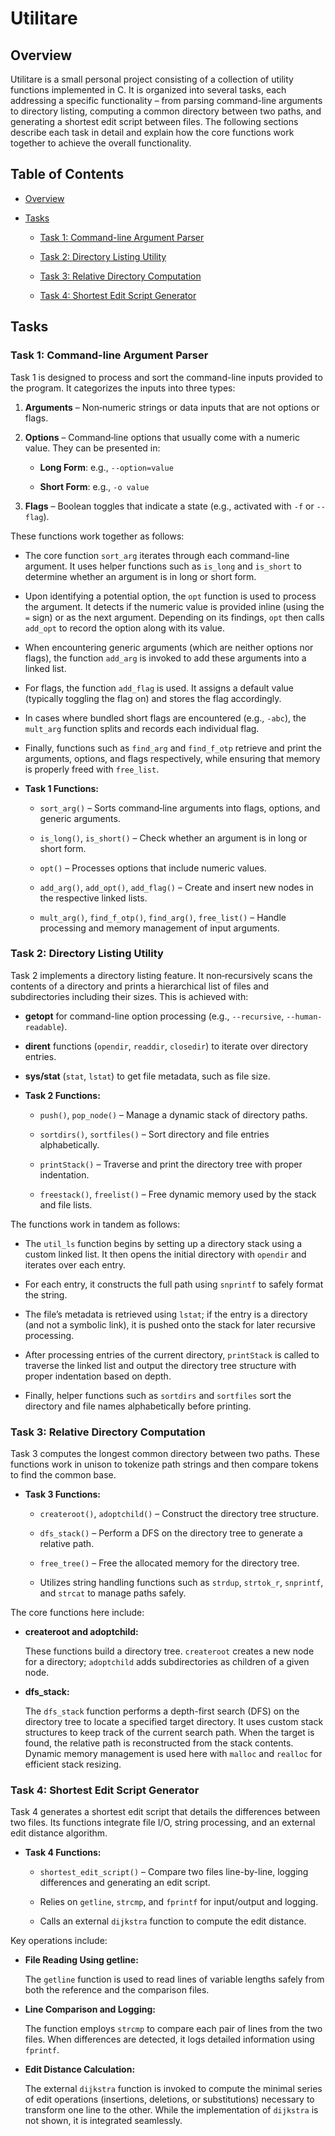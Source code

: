 # Utilitare

## Overview
Utilitare is a small personal project consisting of a collection of utility functions implemented in C. It is organized into several tasks, each addressing a specific functionality – from parsing command-line arguments to directory listing, computing a common directory between two paths, and generating a shortest edit script between files. The following sections describe each task in detail and explain how the core functions work together to achieve the overall functionality.

## Table of Contents

- [Overview](#overview)

- [Tasks](#tasks)

  - [Task 1: Command-line Argument Parser](#task-1-command-line-argument-parser)

  - [Task 2: Directory Listing Utility](#task-2-directory-listing-utility)

  - [Task 3: Relative Directory Computation](#task-3-relative-directory-computation)

  - [Task 4: Shortest Edit Script Generator](#task-4-shortest-edit-script-generator)

## Tasks

### Task 1: Command-line Argument Parser
Task 1 is designed to process and sort the command-line inputs provided to the program. It categorizes the inputs into three types:

1. **Arguments** – Non‑numeric strings or data inputs that are not options or flags.

2. **Options** – Command‑line options that usually come with a numeric value. They can be presented in:

   - **Long Form**: e.g., `--option=value`

   - **Short Form**: e.g., `-o value`

4. **Flags** – Boolean toggles that indicate a state (e.g., activated with `-f` or `--flag`).

These functions work together as follows:

- The core function `sort_arg` iterates through each command-line argument. It uses helper functions such as `is_long` and `is_short` to determine whether an argument is in long or short form.

- Upon identifying a potential option, the `opt` function is used to process the argument. It detects if the numeric value is provided inline (using the `=` sign) or as the next argument. Depending on its findings, `opt` then calls `add_opt` to record the option along with its value.

- When encountering generic arguments (which are neither options nor flags), the function `add_arg` is invoked to add these arguments into a linked list.

- For flags, the function `add_flag` is used. It assigns a default value (typically toggling the flag on) and stores the flag accordingly.

- In cases where bundled short flags are encountered (e.g., `-abc`), the `mult_arg` function splits and records each individual flag.

- Finally, functions such as `find_arg` and `find_f_otp` retrieve and print the arguments, options, and flags respectively, while ensuring that memory is properly freed with `free_list`.

- **Task 1 Functions:**
  - `sort_arg()` – Sorts command‑line arguments into flags, options, and generic arguments.

  - `is_long()`, `is_short()` – Check whether an argument is in long or short form.

  - `opt()` – Processes options that include numeric values.

  - `add_arg()`, `add_opt()`, `add_flag()` – Create and insert new nodes in the respective linked lists.

  - `mult_arg()`, `find_f_otp()`, `find_arg()`, `free_list()` – Handle processing and memory management of input arguments.

### Task 2: Directory Listing Utility
Task 2 implements a directory listing feature. It non‑recursively scans the contents of a directory and prints a hierarchical list of files and subdirectories including their sizes. This is achieved with:

- **getopt** for command-line option processing (e.g., `--recursive`, `--human-readable`).

- **dirent** functions (`opendir`, `readdir`, `closedir`) to iterate over directory entries.

- **sys/stat** (`stat`, `lstat`) to get file metadata, such as file size.

- **Task 2 Functions:**

  - `push()`, `pop_node()` – Manage a dynamic stack of directory paths.

  - `sortdirs()`, `sortfiles()` – Sort directory and file entries alphabetically.

  - `printStack()` – Traverse and print the directory tree with proper indentation.

  - `freestack()`, `freelist()` – Free dynamic memory used by the stack and file lists.

The functions work in tandem as follows:

- The `util_ls` function begins by setting up a directory stack using a custom linked list. It then opens the initial directory with `opendir` and iterates over each entry.

- For each entry, it constructs the full path using `snprintf` to safely format the string.

- The file’s metadata is retrieved using `lstat`; if the entry is a directory (and not a symbolic link), it is pushed onto the stack for later recursive processing.

- After processing entries of the current directory, `printStack` is called to traverse the linked list and output the directory tree structure with proper indentation based on depth.

- Finally, helper functions such as `sortdirs` and `sortfiles` sort the directory and file names alphabetically before printing.

### Task 3: Relative Directory Computation
Task 3 computes the longest common directory between two paths. These functions work in unison to tokenize path strings and then compare tokens to find the common base.

- **Task 3 Functions:**
  - `createroot()`, `adoptchild()` – Construct the directory tree structure.

  - `dfs_stack()` – Perform a DFS on the directory tree to generate a relative path.

  - `free_tree()` – Free the allocated memory for the directory tree.

  - Utilizes string handling functions such as `strdup`, `strtok_r`, `snprintf`, and `strcat` to manage paths safely.

The core functions here include:

- **createroot and adoptchild:**  

  These functions build a directory tree. `createroot` creates a new node for a directory; `adoptchild` adds subdirectories as children of a given node.

- **dfs_stack:**  

  The `dfs_stack` function performs a depth-first search (DFS) on the directory tree to locate a specified target directory. It uses custom stack structures to keep track of the current search path. When the target is found, the relative path is reconstructed from the stack contents. Dynamic memory management is used here with `malloc` and `realloc` for efficient stack resizing.

### Task 4: Shortest Edit Script Generator

Task 4 generates a shortest edit script that details the differences between two files. Its functions integrate file I/O, string processing, and an external edit distance algorithm.

- **Task 4 Functions:**
  - `shortest_edit_script()` – Compare two files line-by-line, logging differences and generating an edit script.

  - Relies on `getline`, `strcmp`, and `fprintf` for input/output and logging.

  - Calls an external `dijkstra` function to compute the edit distance.

Key operations include:
- **File Reading Using getline:**  

  The `getline` function is used to read lines of variable lengths safely from both the reference and the comparison files.
  
- **Line Comparison and Logging:**  

  The function employs `strcmp` to compare each pair of lines from the two files. When differences are detected, it logs detailed information using `fprintf`.
  
- **Edit Distance Calculation:**  

  The external `dijkstra` function is invoked to compute the minimal series of edit operations (insertions, deletions, or substitutions) necessary to transform one line to the other. While the implementation of `dijkstra` is not shown, it is integrated seamlessly.
